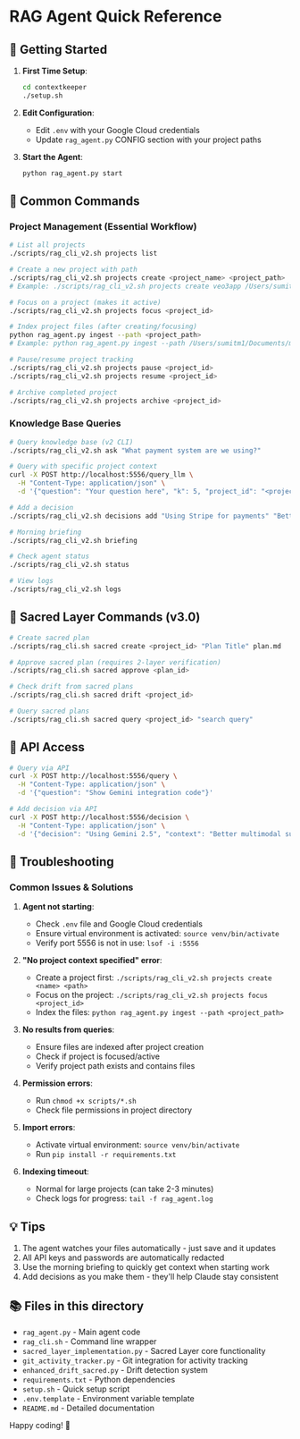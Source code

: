 # RAG Agent Quick Reference

## 🚀 Getting Started

1. **First Time Setup**:
   ```bash
   cd contextkeeper
   ./setup.sh
   ```

2. **Edit Configuration**:
   - Edit `.env` with your Google Cloud credentials
   - Update `rag_agent.py` CONFIG section with your project paths

3. **Start the Agent**:
   ```bash
   python rag_agent.py start
   ```

## 📝 Common Commands

### Project Management (Essential Workflow)
```bash
# List all projects
./scripts/rag_cli_v2.sh projects list

# Create a new project with path
./scripts/rag_cli_v2.sh projects create <project_name> <project_path>
# Example: ./scripts/rag_cli_v2.sh projects create veo3app /Users/sumitm1/Documents/myproject/veo3-video-application

# Focus on a project (makes it active)
./scripts/rag_cli_v2.sh projects focus <project_id>

# Index project files (after creating/focusing)
python rag_agent.py ingest --path <project_path>
# Example: python rag_agent.py ingest --path /Users/sumitm1/Documents/myproject/veo3-video-application

# Pause/resume project tracking
./scripts/rag_cli_v2.sh projects pause <project_id>
./scripts/rag_cli_v2.sh projects resume <project_id>

# Archive completed project
./scripts/rag_cli_v2.sh projects archive <project_id>
```

### Knowledge Base Queries
```bash
# Query knowledge base (v2 CLI)
./scripts/rag_cli_v2.sh ask "What payment system are we using?"

# Query with specific project context
curl -X POST http://localhost:5556/query_llm \
  -H "Content-Type: application/json" \
  -d '{"question": "Your question here", "k": 5, "project_id": "<project_id>"}'

# Add a decision
./scripts/rag_cli_v2.sh decisions add "Using Stripe for payments" "Better API support"

# Morning briefing
./scripts/rag_cli_v2.sh briefing

# Check agent status
./scripts/rag_cli_v2.sh status

# View logs
./scripts/rag_cli_v2.sh logs
```

## 🎯 Sacred Layer Commands (v3.0)

```bash
# Create sacred plan
./scripts/rag_cli.sh sacred create <project_id> "Plan Title" plan.md

# Approve sacred plan (requires 2-layer verification)
./scripts/rag_cli.sh sacred approve <plan_id>

# Check drift from sacred plans
./scripts/rag_cli.sh sacred drift <project_id>

# Query sacred plans
./scripts/rag_cli.sh sacred query <project_id> "search query"
```

## 🔧 API Access

```bash
# Query via API
curl -X POST http://localhost:5556/query \
  -H "Content-Type: application/json" \
  -d '{"question": "Show Gemini integration code"}'

# Add decision via API
curl -X POST http://localhost:5556/decision \
  -H "Content-Type: application/json" \
  -d '{"decision": "Using Gemini 2.5", "context": "Better multimodal support"}'
```

## 🐛 Troubleshooting

### Common Issues & Solutions

1. **Agent not starting**: 
   - Check `.env` file and Google Cloud credentials
   - Ensure virtual environment is activated: `source venv/bin/activate`
   - Verify port 5556 is not in use: `lsof -i :5556`

2. **"No project context specified" error**:
   - Create a project first: `./scripts/rag_cli_v2.sh projects create <name> <path>`
   - Focus on the project: `./scripts/rag_cli_v2.sh projects focus <project_id>`
   - Index the files: `python rag_agent.py ingest --path <project_path>`

3. **No results from queries**:
   - Ensure files are indexed after project creation
   - Check if project is focused/active
   - Verify project path exists and contains files

4. **Permission errors**: 
   - Run `chmod +x scripts/*.sh`
   - Check file permissions in project directory

5. **Import errors**: 
   - Activate virtual environment: `source venv/bin/activate`
   - Run `pip install -r requirements.txt`

6. **Indexing timeout**:
   - Normal for large projects (can take 2-3 minutes)
   - Check logs for progress: `tail -f rag_agent.log`

## 💡 Tips

1. The agent watches your files automatically - just save and it updates
2. All API keys and passwords are automatically redacted
3. Use the morning briefing to quickly get context when starting work
4. Add decisions as you make them - they'll help Claude stay consistent

## 📚 Files in this directory

- `rag_agent.py` - Main agent code
- `rag_cli.sh` - Command line wrapper
- `sacred_layer_implementation.py` - Sacred Layer core functionality
- `git_activity_tracker.py` - Git integration for activity tracking
- `enhanced_drift_sacred.py` - Drift detection system
- `requirements.txt` - Python dependencies
- `setup.sh` - Quick setup script
- `.env.template` - Environment variable template
- `README.md` - Detailed documentation

Happy coding! 🚀
